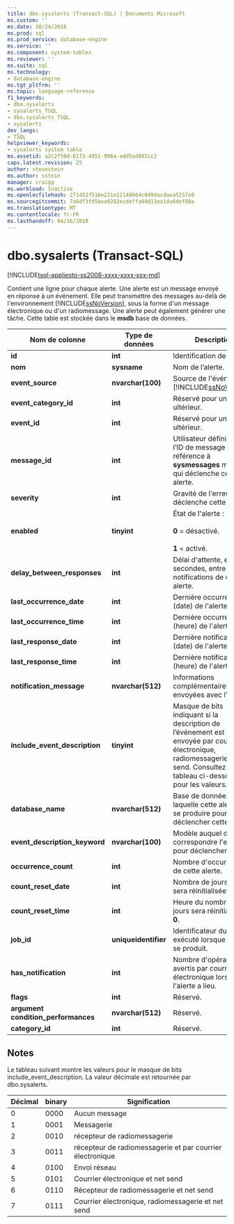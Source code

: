 ```yaml
---
title: dbo.sysalerts (Transact-SQL) | Documents Microsoft
ms.custom: ''
ms.date: 10/24/2016
ms.prod: sql
ms.prod_service: database-engine
ms.service: ''
ms.component: system-tables
ms.reviewer: ''
ms.suite: sql
ms.technology:
- database-engine
ms.tgt_pltfrm: ''
ms.topic: language-reference
f1_keywords:
- dbo.sysalerts
- sysalerts_TSQL
- dbo.sysalerts_TSQL
- sysalerts
dev_langs:
- TSQL
helpviewer_keywords:
- sysalerts system table
ms.assetid: a2c2f50d-61f3-4951-996a-add5ad092cc2
caps.latest.revision: 25
author: stevestein
ms.author: sstein
manager: craigg
ms.workload: Inactive
ms.openlocfilehash: 271452f516e231e22140664c049dacdaea5257a9
ms.sourcegitcommit: 7a6df3fd5bea9282ecdeffa94d13ea1da6def80a
ms.translationtype: MT
ms.contentlocale: fr-FR
ms.lasthandoff: 04/16/2018
---
```

# <a name="dbosysalerts-transact-sql"></a>dbo.sysalerts (Transact-SQL)
[!INCLUDE[tsql-appliesto-ss2008-xxxx-xxxx-xxx-md](../../includes/tsql-appliesto-ss2008-xxxx-xxxx-xxx-md.md)]

  Contient une ligne pour chaque alerte. Une alerte est un message envoyé en réponse à un événement. Elle peut transmettre des messages au-delà de l'environnement [!INCLUDE[ssNoVersion](../../includes/ssnoversion-md.md)], sous la forme d'un message électronique ou d'un radiomessage. Une alerte peut également générer une tâche.  Cette table est stockée dans le **msdb** base de données.
  
|Nom de colonne|Type de données| Description|  
|-----------------|---------------|-----------------|  
|**id**|**int**|Identification de l'alerte|  
|**nom**|**sysname**|Nom de l’alerte.|  
|**event_source**|**nvarchar(100)**|Source de l'événement : [!INCLUDE[ssNoVersion](../../includes/ssnoversion-md.md)].|  
|**event_category_id**|**int**|Réservé pour un usage ultérieur.|  
|**event_id**|**int**|Réservé pour un usage ultérieur.|  
|**message_id**|**int**|Utilisateur définis par l’ID de message ou une référence à **sysmessages** message qui déclenche cette alerte.|  
|**severity**|**int**|Gravité de l'erreur qui déclenche cette alerte.|  
|**enabled**|**tinyint**|État de l'alerte :<br /><br /> **0** = désactivé.<br /><br /> **1** = activé.|  
|**delay_between_responses**|**int**|Délai d'attente, en secondes, entre les notifications de cette alerte.|  
|**last_occurrence_date**|**int**|Dernière occurrence (date) de l'alerte.|  
|**last_occurrence_time**|**int**|Dernière occurrence (heure) de l'alerte.|  
|**last_response_date**|**int**|Dernière notification (date) de l'alerte.|  
|**last_response_time**|**int**|Dernière notification (heure) de l'alerte.|  
|**notification_message**|**nvarchar(512)**|Informations complémentaires envoyées avec l'alerte.|  
|**include_event_description**|**tinyint**|Masque de bits indiquant si la description de l’événement est envoyée par courrier électronique, radiomessagerie ou Net send. Consultez le tableau ci-dessous pour les valeurs.|  
|**database_name**|**nvarchar(512)**|Base de données dans laquelle cette alerte doit se produire pour déclencher cette alerte.|  
|**event_description_keyword**|**nvarchar(100)**|Modèle auquel doit correspondre l'erreur pour déclencher l'alerte.|  
|**occurrence_count**|**int**|Nombre d'occurrences de cette alerte.|  
|**count_reset_date**|**int**|Nombre de jours (date) sera réinitialisée à **0**.|  
|**count_reset_time**|**int**|Heure du nombre de jours sera réinitialisée à **0**.|  
|**job_id**|**uniqueidentifier**|Identificateur du travail exécuté lorsque l'alerte se produit.|  
|**has_notification**|**int**|Nombre d'opérateurs avertis par courrier électronique lorsque l'alerte a lieu.|  
|**flags**|**int**|Réservé.|  
|**argument condition_performances**|**nvarchar(512)**|Réservé.|  
|**category_id**|**int**|Réservé.|  
  
 ## <a name="remarks"></a>Notes

Le tableau suivant montre les valeurs pour le masque de bits include_event_description. La valeur décimale est retournée par dbo.sysalerts. 

|Décimal | binary | Signification |
|------|------|------|
|0 |0000 |Aucun message |
|1 |0001 |Messagerie |
|2 |0010 |récepteur de radiomessagerie |
|3 |0011 |récepteur de radiomessagerie et par courrier électronique |
|4 |0100 |Envoi réseau |
|5 |0101 |Courrier électronique et net send |
|6 |0110 |Récepteur de radiomessagerie et net send |
|7 |0111 |Courrier électronique, radiomessagerie et net send |
  
